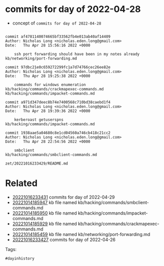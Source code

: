 # commits for day of 2022-04-28

- concept of `commits for day of 2022-04-28`

```

commit af4781140074665bf33562fb4e013ab40af14409
Author: Nicholas Long <nicholas.eden.long@gmail.com>
Date:   Thu Apr 28 15:56:16 2022 +0000

    ssh port forwarding should have been in my notes already
kb/networking/port-forwarding.md

commit 97dbc21e0c659272299fc1a7d74766cec26ee82e
Author: Nicholas Long <nicholas.eden.long@gmail.com>
Date:   Thu Apr 28 19:25:38 2022 +0000

    commands for windows enumeration
kb/hacking/commands/crackmapexec-commands.md
kb/hacking/commands/impacket-commands.md

commit a971d347deec8b74e7400568c710bd38caebd1f4
Author: Nicholas Long <nicholas.eden.long@gmail.com>
Date:   Thu Apr 28 19:39:36 2022 +0000

    kerberoast getuserspns
kb/hacking/commands/impacket-commands.md

commit 1938aae5a04680c8e1cd04560a746cb418c21cc2
Author: Nicholas Long <nicholas.eden.long@gmail.com>
Date:   Thu Apr 28 22:54:56 2022 +0000

    smbclient
kb/hacking/commands/smbclient-commands.md
```

` zet/20221016233429/README.md `

# Related

- [20221016233431](/zet/20221016233431/README.md) commits for day of 2022-04-29
- [20221014185947](/zet/20221014185947/README.md) kb file named kb/hacking/commands/smbclient-commands.md
- [20221014185950](/zet/20221014185950/README.md) kb file named kb/hacking/commands/impacket-commands.md
- [20221014185929](/zet/20221014185929/README.md) kb file named kb/hacking/commands/crackmapexec-commands.md
- [20221014185459](/zet/20221014185459/README.md) kb file named kb/networking/port-forwarding.md
- [20221016233427](/zet/20221016233427/README.md) commits for day of 2022-04-26

Tags:

    #dayinhistory
